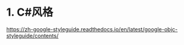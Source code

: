 # 1. C#风格














https://zh-google-styleguide.readthedocs.io/en/latest/google-objc-styleguide/contents/





